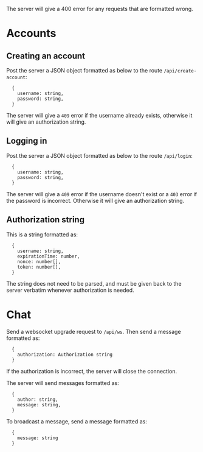 The server will give a 400 error for any requests that are formatted wrong.

# Accounts

## Creating an account

Post the server a JSON object formatted as below to the route `/api/create-account`:

```
  {
    username: string,
    password: string,
  }
```

The server will give a `409` error if the username already exists, otherwise it will give an authorization string.

## Logging in

Post the server a JSON object formatted as below to the route `/api/login`:

```
  {
    username: string,
    password: string,
  }
```

The server will give a `409` error if the username doesn't exist or a `403` error if the password is incorrect. Otherwise it will give an authorization string.

## Authorization string

This is a string formatted as:

```
  {
    username: string,
    expirationTime: number,
    nonce: number[],
    token: number[],
  }
```

The string does not need to be parsed, and must be given back to the server verbatim whenever authorization is needed.

# Chat

Send a websocket upgrade request to `/api/ws`. Then send a message formatted as:

```
  {
    authorization: Authorization string
  }
```

If the authorization is incorrect, the server will close the connection.

The server will send messages formatted as:

```
  {
    author: string,
    message: string,
  }
```

To broadcast a message, send a message formatted as:

```
  {
    message: string
  }
```